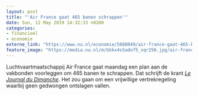 ```yaml
---
layout: post
title: "'Air France gaat 465 banen schrappen'"
date: Sun, 12 May 2019 14:32:33 +0200
categories: 
- financieel 
- economie 
externe_link: "https://www.nu.nl/economie/5888049/air-france-gaat-465-banen-schrappen.html"
feature_image: "https://media.nu.nl/m/bkkx4s5adof5_sqr256.jpg/air-france-gaat-465-banen-schrappen.jpg"
---
```


Luchtvaartmaatschappij Air France gaat maandag een plan aan de vakbonden voorleggen om 465 banen te schrappen. Dat schrijft de krant <a href="https://sfrpresse.sfr.fr/bundle/8cdce85b-2d21-49ba-abbe-fc28b8788676" target="_blank"><em>Le Journal du Dimanche</em></a>. Het zou gaan om een vrijwillige vertrekregeling waarbij geen gedwongen ontslagen vallen.
